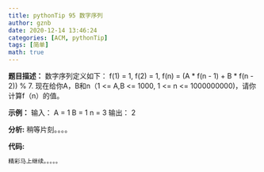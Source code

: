 ```yaml
---
title: pythonTip 95 数字序列
author: gznb
date: 2020-12-14 13:46:24
categories: [ACM, pythonTip]
tags: [简单]
math: true
---
```


**题目描述：**
数字序列定义如下：
f(1) = 1, f(2) = 1, f(n) = (A * f(n - 1) + B * f(n - 2)) % 7.
现在给你A，B和n（1 <= A,B <= 1000, 1 <= n <= 1000000000)，请你计算f（n）的值。

**示例：**
输入：
A = 1
B = 1
n = 3
输出：
2


**分析:**
稍等片刻。。。。

**代码:**
```python
精彩马上继续。。。。。
```

